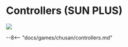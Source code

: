 # Controllers (SUN PLUS)
<img src="/img/chunithm/sdhd/sunplus.png">

--8<-- "docs/games/chusan/controllers.md"
